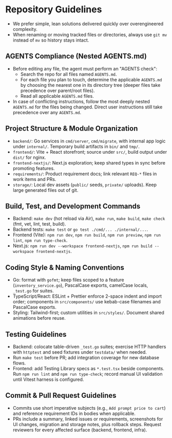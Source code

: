# Repository Guidelines

- We prefer simple, lean solutions delivered quickly over overengineered complexity.
- When renaming or moving tracked files or directories, always use `git mv` instead of `mv` so history stays intact.

## AGENTS Compliance (Nested AGENTS.md)
- Before editing any file, the agent must perform an "AGENTS check":
    - Search the repo for all files named `AGENTS.md`.
    - For each file you plan to touch, determine the applicable `AGENTS.md` by choosing the nearest one in its directory tree (deeper files take precedence over parent/root files).
    - Read all applicable `AGENTS.md` files.
- In case of conflicting instructions, follow the most deeply nested `AGENTS.md` for the files being changed. Direct user instructions still take precedence over any `AGENTS.md`.

## Project Structure & Module Organization
- `backend/`: Go services in `cmd/server`, `cmd/migrate`, with internal app logic under `internal/`. Temporary build artifacts in `bin/` and `tmp/`.
- `frontend/`: Vite + React storefront; source under `src/`, build output under `dist/` for nginx.
- `frontend-nextjs/`: Next.js exploration; keep shared types in sync before promoting features.
- `requirements/`: Product requirement docs; link relevant `REQ-*` files in work items and PRs.
- `storage/`: Local dev assets (`public/` seeds, `private/` uploads). Keep large generated files out of git.

## Build, Test, and Development Commands
- Backend: `make dev` (hot reload via Air), `make run`, `make build`, `make check` (fmt, vet, lint, test, build).
- Backend tests: `make test` or `go test ./cmd/... ./internal/...`.
- Frontend (Vite): `npm run dev`, `npm run build`, `npm run preview`, `npm run lint`, `npm run type-check`.
- Next.js: `npm run dev --workspace frontend-nextjs`, `npm run build --workspace frontend-nextjs`.

## Coding Style & Naming Conventions
- Go: format with `gofmt`; keep files scoped to a feature (`inventory_service.go`), PascalCase exports, camelCase locals, `_test.go` for suites.
- TypeScript/React: ESLint + Prettier enforce 2-space indent and import order; components in `src/components/` use kebab-case filenames and PascalCase exports.
- Styling: Tailwind-first; custom utilities in `src/styles/`. Document shared animations before reuse.

## Testing Guidelines
- Backend: colocate table-driven `_test.go` suites; exercise HTTP handlers with `httptest` and seed fixtures under `testdata/` when needed.
- Run `make test` before PR; add integration coverage for new database flows.
- Frontend: add Testing Library specs as `*.test.tsx` beside components. Run `npm run lint` and `npm run type-check`; record manual UI validation until Vitest harness is configured.

## Commit & Pull Request Guidelines
- Commits use short imperative subjects (e.g., `Add prompt price to cart`) and reference requirement IDs in bodies when applicable.
- PRs include a summary, linked issues or requirements, screenshots for UI changes, migration and storage notes, plus rollback steps. Request reviewers for every affected surface (backend, frontend, infra).
